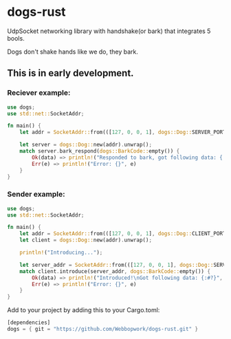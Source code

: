 # dogs-rust
UdpSocket networking library with handshake(or bark) that integrates 5 bools.

Dogs don't shake hands like we do, they bark.

## This is in early development.

### Reciever example:
```rust
use dogs;
use std::net::SocketAddr;

fn main() {
    let addr = SocketAddr::from(([127, 0, 0, 1], dogs::Dog::SERVER_PORT));

    let server = dogs::Dog::new(addr).unwrap();
    match server.bark_respond(dogs::BarkCode::empty()) {
        Ok(data) => println!("Responded to bark, got following data: {:#?}", data),
        Err(e) => println!("Error: {}", e)
    }
}
```

### Sender example:
```rust
use dogs;
use std::net::SocketAddr;

fn main() {
    let addr = SocketAddr::from(([127, 0, 0, 1], dogs::Dog::CLIENT_PORT));
    let client = dogs::Dog::new(addr).unwrap();

    println!("Introducing...");

    let server_addr = SocketAddr::from(([127, 0, 0, 1], dogs::Dog::SERVER_PORT));
    match client.introduce(server_addr, dogs::BarkCode::empty()) {
        Ok(data) => println!("Introduced!\nGot following data: {:#?}", data),
        Err(e) => println!("Error: {}", e)
    }
}
```

Add to your project by adding this to your Cargo.toml:
```rust
[dependencies]
dogs = { git = "https://github.com/Webbopwork/dogs-rust.git" }
```
